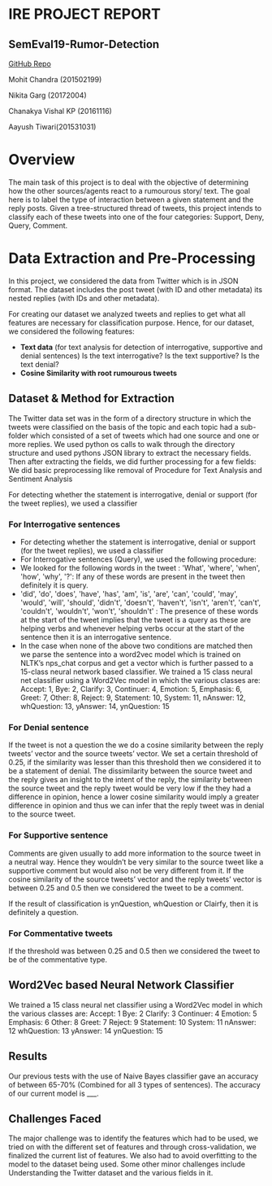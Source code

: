 # IRE PROJECT REPORT
## SemEval19-Rumor-Detection
[GitHub Repo](https://github.com/mohit3011/SemEval19-Rumor-Detection)

Mohit Chandra (201502199)

Nikita Garg (20172004)

Chanakya Vishal KP (20161116)

Aayush Tiwari(201531031)


# Overview
The main task of this project is to deal with the objective of determining how the other
sources/agents react to a rumourous story/ text. The goal here is to label the type of
interaction between a given statement and the reply posts. Given a tree-structured
thread of tweets, this project intends to classify each of these tweets into one of the four
categories: Support, Deny, Query, Comment.

# Data Extraction and Pre-Processing
In this project, we considered the data from Twitter which is in JSON format. The dataset includes the post tweet (with ID and other metadata) its nested replies (with IDs and other metadata).

For creating our dataset we analyzed tweets and replies to get what all features are necessary for classification purpose. Hence, for our dataset, we considered the following features:
+ **Text data** (for text analysis for detection of interrogative, supportive and denial sentences)
Is the text interrogative?
Is the text supportive?
Is the text denial?
+ **Cosine Similarity with root rumourous tweets**

## Dataset & Method for Extraction

The Twitter data set was in the form of a directory structure in which the tweets were classified on the basis of the topic and each topic had a sub-folder which consisted of a set of tweets which had one source and one or more replies. We used python os calls to walk through the directory structure and used pythons JSON library to extract the necessary fields. Then after extracting the fields, we did further processing for a few fields: 
We did basic preprocessing like removal of 
Procedure for Text Analysis and Sentiment Analysis 

For detecting whether the statement is interrogative, denial or support (for the tweet replies), we used a classifier 

### For Interrogative sentences
+ For detecting whether the statement is interrogative, denial or support (for the tweet replies), we used a classifier 
+ For Interrogative sentences (Query), we used the following procedure:
+ We looked for the following words in the tweet :
'What', 'where', 'when', 'how', 'why', '?': If any of these words are present in the tweet then definitely it is query. 
+ 'did', 'do', 'does', 'have', 'has', 'am', 'is', 'are', 'can', 'could', 'may', 'would', 'will', 'should', 'didn't', 'doesn't', 'haven't', 'isn't', 'aren't', 'can't', 'couldn't', 'wouldn't', 'won't', 'shouldn't' : The presence of these words at the start of the tweet implies that the tweet is a query as these are helping verbs and whenever helping verbs occur at the start of the sentence then it is an interrogative sentence.
+ In the case when none of the above two conditions are matched then we parse the sentence into a word2vec model which is trained on NLTK’s nps_chat corpus and get a vector which is further passed to a 15-class neural network based classifier.
We trained a 15 class neural net classifier using a Word2Vec model in which the various classes are:
Accept: 1, Bye: 2, Clarify: 3, Continuer: 4, Emotion: 5, Emphasis: 6, Greet: 7, Other: 8, Reject: 9, Statement: 10, System: 11, nAnswer: 12, whQuestion: 13, yAnswer: 14, ynQuestion: 15
 
### For Denial sentence
If the tweet is not a question the we do a cosine similarity between the reply tweets’ vector and the source tweets’ vector. We set a certain threshold of 0.25, if the similarity was lesser than this threshold then we considered it to be a statement of denial. The dissimilarity between the source tweet and the reply gives an insight to the intent of the reply, the similarity between the source tweet and the reply tweet would be very low if the they had a difference in opinion, hence a lower cosine similarity would imply a greater difference in opinion and thus we can infer that the reply tweet was in denial to the source tweet.

### For Supportive sentence
Comments are given usually to add more information to the source tweet in a neutral way. Hence they wouldn’t be very similar to the source tweet like a supportive comment but would also not be very different from it. If the cosine similarity of the source tweets’ vector and the reply tweets’ vector is between 0.25 and 0.5 then we considered the tweet to be a comment. 

If the result of classification is ynQuestion, whQuestion or Clairfy, then it is definitely a question.

### For Commentative tweets
If the threshold was between 0.25 and 0.5 then we considered the tweet to be of the commentative type.


## Word2Vec based Neural Network Classifier
We trained a 15 class neural net classifier using a Word2Vec model in which the various classes are:
Accept: 1
Bye: 2
Clarify: 3
Continuer: 4
Emotion: 5
Emphasis: 6
Other: 8
Greet: 7
Reject: 9
Statement: 10
System: 11
nAnswer: 12
whQuestion: 13
yAnswer: 14
ynQuestion: 15


## Results
Our previous tests with the use of Naive Bayes classifier gave an accuracy of between 65-70% (Combined for all 3 types of sentences). 
The accuracy of our current model is ___.


## Challenges Faced
The major challenge was to identify the features which had to be used, we tried on with the different set of features and through cross-validation, we finalized the current list of features. We also had to avoid overfitting to the model to the dataset being used. Some other minor challenges include
Understanding the Twitter dataset and the various fields in it.
